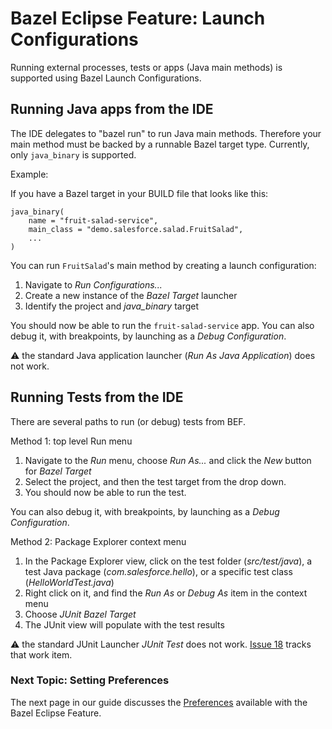# Bazel Eclipse Feature: Launch Configurations

Running external processes, tests or apps (Java main methods) is supported using Bazel Launch Configurations.

## Running Java apps from the IDE

The IDE delegates to "bazel run" to run Java main methods.  Therefore your main
method must be backed by a runnable Bazel target type. Currently, only `java_binary`
is supported.

Example:

If you have a Bazel target in your BUILD file that looks like this:
```
java_binary(
    name = "fruit-salad-service",
    main_class = "demo.salesforce.salad.FruitSalad",
    ...
)
```

You can run `FruitSalad`'s main method by creating a launch configuration:

1. Navigate to *Run Configurations...*
1. Create a new instance of the *Bazel Target* launcher
1. Identify the project and *java_binary* target

You should now be able to run the `fruit-salad-service` app.
You can also debug it, with breakpoints, by launching as a *Debug Configuration*.

:warning: the standard Java application launcher (*Run As Java Application*) does not work.

## Running Tests from the IDE

There are several paths to run (or debug) tests from BEF.

Method 1: top level Run menu

1. Navigate to the *Run* menu, choose *Run As...* and click the *New* button for *Bazel Target*
1. Select the project, and then the test target from the drop down.
1. You should now be able to run the test.

You can also debug it, with breakpoints, by launching as a *Debug Configuration*.

Method 2: Package Explorer context menu

1. In the Package Explorer view, click on the test folder (*src/test/java*), a test Java package (*com.salesforce.hello*), or a specific test class (*HelloWorldTest.java*)
1. Right click on it, and find the *Run As* or *Debug As* item in the context menu
1. Choose *JUnit Bazel Target*
1. The JUnit view will populate with the test results

:warning: the standard JUnit Launcher *JUnit Test* does not work.
[Issue 18](https://github.com/salesforce/bazel-eclipse/issues/18) tracks that work item.

### Next Topic: Setting Preferences

The next page in our guide discusses the [Preferences](using_the_feature_preferences.md) available with the Bazel Eclipse Feature.
